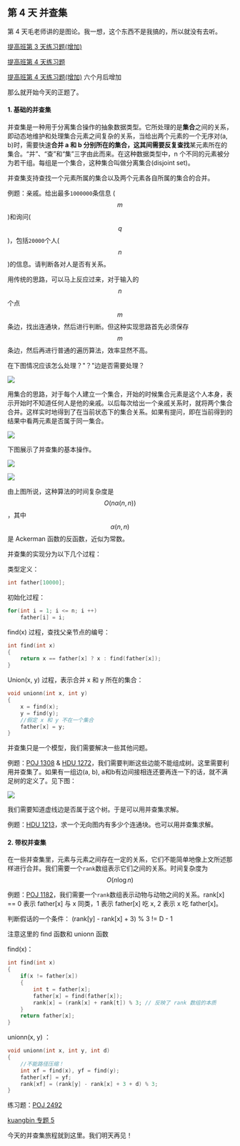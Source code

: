 ## 第 4 天 并查集

第 4 天毛老师讲的是图论。我一想，这个东西不是我搞的，所以就没有去听。

[提高班第 3 天练习题\(增加\)](https://vjudge.net/contest/176236)

[提高班第 4 天练习题](https://vjudge.net/contest/176665)

[提高班第 4 天练习题\(增加\)](https://vjudge.net/contest/209149) 六个月后增加

那么就开始今天的正题了。

#### 1. 基础的并查集

并查集是一种用于分离集合操作的抽象数据类型。它所处理的是**集合**之间的关系，即动态地维护和处理集合元素之间复杂的关系，当给出两个元素的一个无序对\(a, b\)时，需要快速**合并 **a 和 b 分别所在的集合，这其间需要反复**查找**某元素所在的集合。“并”、“查”和“集”三字由此而来。在这种数据类型中，n 个不同的元素被分为若干组。每组是一个集合，这种集合叫做分离集合\(disjoint set\)。

并查集支持查找一个元素所属的集合以及两个元素各自所属的集合的合并。

例题：亲戚。给出最多`1000000`条信息 \($$m$$\)和询问\($$q$$\)，包括`20000`个人\($$n$$\)的信息。请判断各对人是否有关系。

用传统的思路，可以马上反应过来，对于输入的$$n$$个点$$m$$条边，找出连通块，然后进行判断。但这种实现思路首先必须保存$$m$$条边，然后再进行普通的遍历算法，效率显然不高。

在下图情况应该怎么处理？"？"边是否需要处理？

![](/Pic_Day4_1.png)

用集合的思路，对于每个人建立一个集合，开始的时候集合元素是这个人本身，表示开始时不知道任何人是他的亲戚。以后每次给出一个亲戚关系时，就将两个集合合并。这样实时地得到了在当前状态下的集合关系。如果有提问，即在当前得到的结果中看两元素是否属于同一集合。

![](/PIC_Day4_2.png)

下图展示了并查集的基本操作。

![](/PIC_Day4_3.png)

![](/PIC_Day4_4.png)

由上图所说，这种算法的时间复杂度是$$O(n \alpha (n, n))$$，其中$$\alpha (n, n)$$是 Ackerman 函数的反函数，近似为常数。

并查集的实现分为以下几个过程：

类型定义：

```cpp
int father[10000];
```

初始化过程：

```cpp
for(int i = 1; i <= n; i ++)
    father[i] = i;
```

find\(x\) 过程，查找父亲节点的编号：

```cpp
int find(int x)
{
    return x == father[x] ? x : find(father[x]);
}
```

Union\(x, y\) 过程，表示合并 x 和 y 所在的集合：

```cpp
void unionn(int x, int y)
{
    x = find(x);
    y = find(y);
    //假定 x 和 y 不在一个集合
    father[x] = y;
}
```

并查集只是一个模型，我们需要解决一些其他问题。

例题：[POJ 1308](http://poj.org/problem?id=1308) & [HDU 1272](http://acm.hdu.edu.cn/showproblem.php?pid=1272)，我们需要判断这些边能不能组成树。这里需要利用并查集了。如果有一组边\(a, b\), a和b有边间接相连还要再连一下的话，就不满足树的定义了。见下图：

![](/PIC_Day4_5.png)

我们需要知道虚线边是否属于这个树。于是可以用并查集求解。

例题：[HDU 1213](http://acm.hdu.edu.cn/showproblem.php?pid=1213)，求一个无向图内有多少个连通块。也可以用并查集求解。

#### 2. 带权并查集

在一些并查集里，元素与元素之间存在一定的关系，它们不能简单地像上文所述那样进行合并。我们需要一个`rank`数组表示它们之间的关系。时间复杂度为 $$O(n \log {n})$$

例题：[POJ 1182](http://poj.org/problem?id=1182)，我们需要一个`rank`数组表示动物与动物之间的关系。rank\[x\] == 0 表示 father\[x\] 与 x 同类，1 表示 father\[x\] 吃 x, 2 表示 x 吃 father\[x\]。

判断假话的一个条件： \(rank\[y\] - rank\[x\] + 3\) % 3 != D - 1

注意这里的 find 函数和 unionn 函数

find\(x\)：

```cpp
int find(int x)
{
    if(x != father[x])
    {
        int t = father[x];
        father[x] = find(father[x]);
        rank[x] = (rank[x] + rank[t]) % 3; // 反映了 rank 数组的本质
    }
    return father[x];
}
```

unionn\(x, y\) ：

```cpp
void unionn(int x, int y, int d)
{
    //不能路径压缩！
    int xf = find(x), yf = find(y);
    father[xf] = yf;
    rank[xf] = (rank[y] - rank[x] + 3 + d) % 3;
}
```

练习题：[POJ 2492 ](http://poj.org/problem?id=2492)

[kuangbin 专题 5](https://vjudge.net/contest/166939)

今天的并查集旅程就到这里。我们明天再见！


